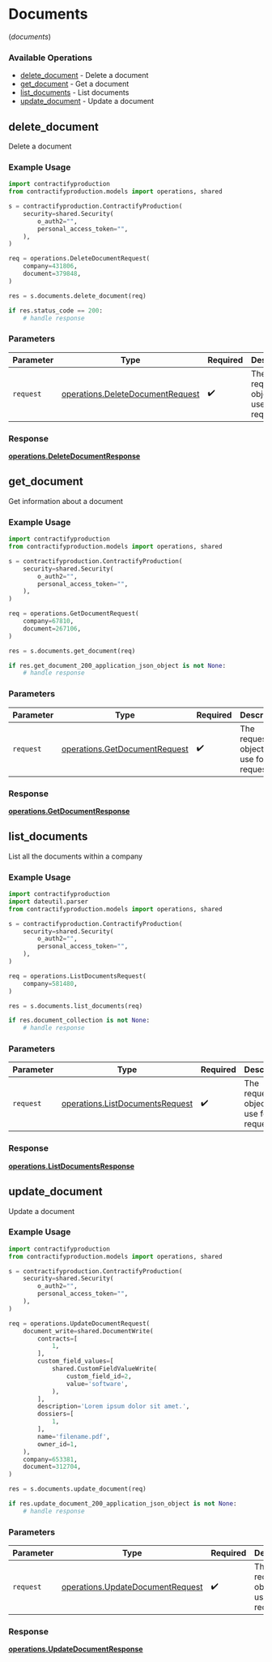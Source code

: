 # Documents
(*documents*)

### Available Operations

* [delete_document](#delete_document) - Delete a document
* [get_document](#get_document) - Get a document
* [list_documents](#list_documents) - List documents
* [update_document](#update_document) - Update a document

## delete_document

Delete a document

### Example Usage

```python
import contractifyproduction
from contractifyproduction.models import operations, shared

s = contractifyproduction.ContractifyProduction(
    security=shared.Security(
        o_auth2="",
        personal_access_token="",
    ),
)

req = operations.DeleteDocumentRequest(
    company=431806,
    document=379848,
)

res = s.documents.delete_document(req)

if res.status_code == 200:
    # handle response
```

### Parameters

| Parameter                                                                            | Type                                                                                 | Required                                                                             | Description                                                                          |
| ------------------------------------------------------------------------------------ | ------------------------------------------------------------------------------------ | ------------------------------------------------------------------------------------ | ------------------------------------------------------------------------------------ |
| `request`                                                                            | [operations.DeleteDocumentRequest](../../models/operations/deletedocumentrequest.md) | :heavy_check_mark:                                                                   | The request object to use for the request.                                           |


### Response

**[operations.DeleteDocumentResponse](../../models/operations/deletedocumentresponse.md)**


## get_document

Get information about a document

### Example Usage

```python
import contractifyproduction
from contractifyproduction.models import operations, shared

s = contractifyproduction.ContractifyProduction(
    security=shared.Security(
        o_auth2="",
        personal_access_token="",
    ),
)

req = operations.GetDocumentRequest(
    company=67810,
    document=267106,
)

res = s.documents.get_document(req)

if res.get_document_200_application_json_object is not None:
    # handle response
```

### Parameters

| Parameter                                                                      | Type                                                                           | Required                                                                       | Description                                                                    |
| ------------------------------------------------------------------------------ | ------------------------------------------------------------------------------ | ------------------------------------------------------------------------------ | ------------------------------------------------------------------------------ |
| `request`                                                                      | [operations.GetDocumentRequest](../../models/operations/getdocumentrequest.md) | :heavy_check_mark:                                                             | The request object to use for the request.                                     |


### Response

**[operations.GetDocumentResponse](../../models/operations/getdocumentresponse.md)**


## list_documents

List all the documents within a company

### Example Usage

```python
import contractifyproduction
import dateutil.parser
from contractifyproduction.models import operations, shared

s = contractifyproduction.ContractifyProduction(
    security=shared.Security(
        o_auth2="",
        personal_access_token="",
    ),
)

req = operations.ListDocumentsRequest(
    company=581480,
)

res = s.documents.list_documents(req)

if res.document_collection is not None:
    # handle response
```

### Parameters

| Parameter                                                                          | Type                                                                               | Required                                                                           | Description                                                                        |
| ---------------------------------------------------------------------------------- | ---------------------------------------------------------------------------------- | ---------------------------------------------------------------------------------- | ---------------------------------------------------------------------------------- |
| `request`                                                                          | [operations.ListDocumentsRequest](../../models/operations/listdocumentsrequest.md) | :heavy_check_mark:                                                                 | The request object to use for the request.                                         |


### Response

**[operations.ListDocumentsResponse](../../models/operations/listdocumentsresponse.md)**


## update_document

Update a document

### Example Usage

```python
import contractifyproduction
from contractifyproduction.models import operations, shared

s = contractifyproduction.ContractifyProduction(
    security=shared.Security(
        o_auth2="",
        personal_access_token="",
    ),
)

req = operations.UpdateDocumentRequest(
    document_write=shared.DocumentWrite(
        contracts=[
            1,
        ],
        custom_field_values=[
            shared.CustomFieldValueWrite(
                custom_field_id=2,
                value='software',
            ),
        ],
        description='Lorem ipsum dolor sit amet.',
        dossiers=[
            1,
        ],
        name='filename.pdf',
        owner_id=1,
    ),
    company=653381,
    document=312704,
)

res = s.documents.update_document(req)

if res.update_document_200_application_json_object is not None:
    # handle response
```

### Parameters

| Parameter                                                                            | Type                                                                                 | Required                                                                             | Description                                                                          |
| ------------------------------------------------------------------------------------ | ------------------------------------------------------------------------------------ | ------------------------------------------------------------------------------------ | ------------------------------------------------------------------------------------ |
| `request`                                                                            | [operations.UpdateDocumentRequest](../../models/operations/updatedocumentrequest.md) | :heavy_check_mark:                                                                   | The request object to use for the request.                                           |


### Response

**[operations.UpdateDocumentResponse](../../models/operations/updatedocumentresponse.md)**

